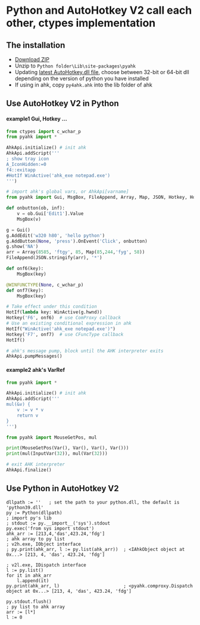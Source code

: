 # Python and AutoHotkey V2 call each other, ctypes implementation

## The installation
- [Download ZIP](https://github.com/thqby/vscode-autohotkey2-lsp/archive/refs/heads/main.zip)
- Unzip to `Python folder\Lib\site-packages\pyahk`
- Updating [latest AutoHotkey.dll file](https://github.com/thqby/AutoHotkey_H/releases/latest), choose between 32-bit or 64-bit dll depending on the version of python you have installed
- If using in ahk, copy `py4ahk.ahk` into the lib folder of ahk


## Use AutoHotkey V2 in Python
#### example1 Gui, Hotkey ...
```python
from ctypes import c_wchar_p
from pyahk import *

AhkApi.initialize()	# init ahk
AhkApi.addScript('''
; show tray icon
A_IconHidden:=0
f4::exitapp
#HotIf WinActive('ahk_exe notepad.exe')
''')

# import ahk's global vars, or AhkApi[varname]
from pyahk import Gui, MsgBox, FileAppend, Array, Map, JSON, Hotkey, HotIf, WinActive

def onbutton(ob, inf):
	v = ob.Gui['Edit1'].Value
	MsgBox(v)

g = Gui()
g.AddEdit('w320 h80', 'hello python')
g.AddButton(None, 'press').OnEvent('Click', onbutton)
g.show('NA')
arr = Array(8585, 'ftgy', 85, Map(85,244,'fyg', 58))
FileAppend(JSON.stringify(arr), '*')

def onf6(key):
	MsgBox(key)

@WINFUNCTYPE(None, c_wchar_p)
def onf7(key):
	MsgBox(key)

# Take effect under this condition
HotIf(lambda key: WinActive(g.hwnd))
Hotkey('F6', onf6)	# use ComProxy callback
# Use an existing conditional expression in ahk
HotIf("WinActive('ahk_exe notepad.exe')")
Hotkey('F7', onf7)	# use CFuncType callback
HotIf()

# ahk's message pump, block until the AHK interpreter exits
AhkApi.pumpMessages()
```

#### example2 ahk's VarRef
```python
from pyahk import *

AhkApi.initialize()	# init ahk
AhkApi.addScript('''
mul(&v) {
	v := v * v
	return v
}
''')

from pyahk import MouseGetPos, mul

print(MouseGetPos(Var(), Var(), Var(), Var()))
print(mul(InputVar(32)), mul(Var(32)))

# exit AHK interpreter
AhkApi.finalize()
```

## Use Python in AutoHotkey V2

```ahk
dllpath := ''	; set the path to your python.dll, the default is 'python39.dll'
py := Python(dllpath)
; import py's lib
; stdout := py.__import__('sys').stdout
py.exec('from sys import stdout')
ahk_arr := [213,4,'das',423.24,'fdg']
; ahk array to py list
; v2h.exe, IObject interface
; py.print(ahk_arr, l := py.list(ahk_arr))	; <IAhkObject object at 0x...> [213, 4, 'das', 423.24, 'fdg']

; v2l.exe, IDispatch interface
l := py.list()
for it in ahk_arr
	l.append(it)
py.print(ahk_arr, l)						; <pyahk.comproxy.Dispatch object at 0x...> [213, 4, 'das', 423.24, 'fdg']

py.stdout.flush()
; py list to ahk array
arr := [l*]
l := 0
```
